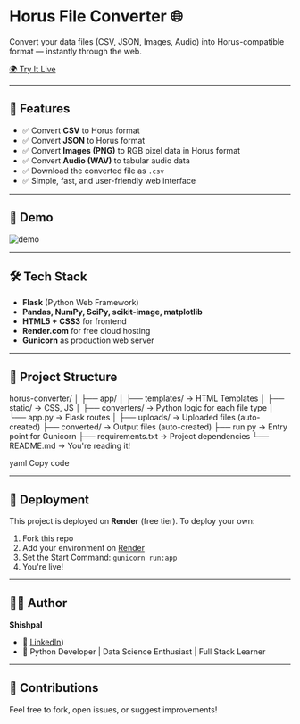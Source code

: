 # Horus File Converter 🌐

Convert your data files (CSV, JSON, Images, Audio) into Horus-compatible format — instantly through the web.

[🌍 Try It Live](https://horus-converter.onrender.com/)

---

## 🚀 Features

- ✅ Convert **CSV** to Horus format
- ✅ Convert **JSON** to Horus format
- ✅ Convert **Images (PNG)** to RGB pixel data in Horus format
- ✅ Convert **Audio (WAV)** to tabular audio data
- ✅ Download the converted file as `.csv`
- ✅ Simple, fast, and user-friendly web interface

---

## 📸 Demo

![demo](https://github.com/yourusername/horus-converter/assets/demo-screenshot.gif)

---

## 🛠 Tech Stack

- **Flask** (Python Web Framework)
- **Pandas, NumPy, SciPy, scikit-image, matplotlib**
- **HTML5 + CSS3** for frontend
- **Render.com** for free cloud hosting
- **Gunicorn** as production web server

---

## 📂 Project Structure

horus-converter/
│
├── app/
│ ├── templates/ → HTML Templates
│ ├── static/ → CSS, JS
│ ├── converters/ → Python logic for each file type
│ └── app.py → Flask routes
│
├── uploads/ → Uploaded files (auto-created)
├── converted/ → Output files (auto-created)
├── run.py → Entry point for Gunicorn
├── requirements.txt → Project dependencies
└── README.md → You're reading it!

yaml
Copy code

---

## 🚀 Deployment

This project is deployed on **Render** (free tier). To deploy your own:

1. Fork this repo
2. Add your environment on [Render](https://render.com)
3. Set the Start Command: `gunicorn run:app`
4. You're live!

---

## 👨‍💻 Author

**Shishpal**
- 📧 [LinkedIn](https://www.linkedin.com/in/shishpal-bharatsingh-rawat-8aba262b0/))
- 🧠 Python Developer | Data Science Enthusiast | Full Stack Learner

---

## 🙌 Contributions

Feel free to fork, open issues, or suggest improvements!
